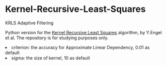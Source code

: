 # Kernel-Recursive-Least-Squares
KRLS Adaptive Filtering

Python version for the <a href="10.1109/TSP.2004.830985">Kernel Recursive Least Squares</a> algorithm, by Y.Engel et al.
The repository is for studying purposes only.

</ul>
 <li>criterion: the accuracy for Approximate Linear Dependency, 0.01 as default</li>
 <li>sigma: the size of kernel, 10 as default</li>
</ul>

